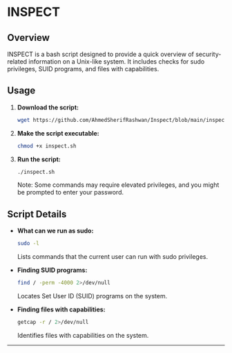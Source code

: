 # INSPECT
## Overview

INSPECT is a bash script designed to provide a quick overview of security-related information on a Unix-like system. It includes checks for sudo privileges, SUID programs, and files with capabilities.

## Usage

1. **Download the script:**

    ```bash
    wget https://github.com/AhmedSherifRashwan/Inspect/blob/main/inspect.sh
    ```

2. **Make the script executable:**

    ```bash
    chmod +x inspect.sh
    ```

3. **Run the script:**

    ```bash
    ./inspect.sh
    ```

    Note: Some commands may require elevated privileges, and you might be prompted to enter your password.

## Script Details

- **What can we run as sudo:**

    ```bash
    sudo -l
    ```

    Lists commands that the current user can run with sudo privileges.

- **Finding SUID programs:**

    ```bash
    find / -perm -4000 2>/dev/null
    ```

    Locates Set User ID (SUID) programs on the system.

- **Finding files with capabilities:**

    ```bash
    getcap -r / 2>/dev/null
    ```

    Identifies files with capabilities on the system.

---
